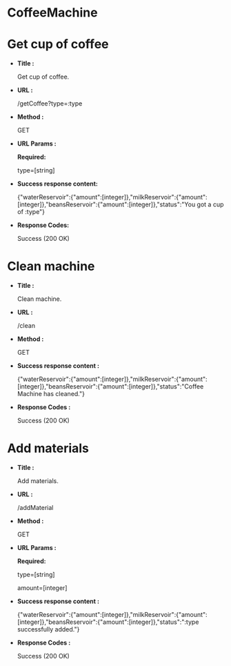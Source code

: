 # CoffeeMachine

# Get cup of coffee
* **Title :** 

  Get cup of coffee.

* **URL :** 

  /getCoffee?type=:type

* **Method :** 

  GET

* **URL Params :** 

  **Required:** 

  type=[string]

* **Success response content:** 

  {"waterReservoir":{"amount":[integer]},"milkReservoir":{"amount":[integer]},"beansReservoir":{"amount":[integer]},"status":"You got a cup of :type"}

* **Response Codes:**

  Success (200 OK)

# Clean machine
* **Title :** 

  Clean machine.

* **URL :** 

  /clean

* **Method :** 

  GET

* **Success response content :**

  {"waterReservoir":{"amount":[integer]},"milkReservoir":{"amount":[integer]},"beansReservoir":{"amount":[integer]},"status":"Coffee Machine has cleaned."}

* **Response Codes :**

  Success (200 OK)

# Add materials
* **Title :** 

  Add materials.

* **URL :** 

  /addMaterial

* **Method :** 

  GET

* **URL Params :** 

  **Required:** 

  type=[string] 
  
  amount=[integer]

* **Success response content :** 

  {"waterReservoir":{"amount":[integer]},"milkReservoir":{"amount":[integer]},"beansReservoir":{"amount":[integer]},"status":":type successfully added."}

* **Response Codes :** 

  Success (200 OK)
